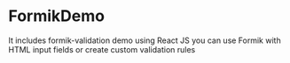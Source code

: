 # FormikDemo
It includes formik-validation demo using React JS
you can use Formik with HTML input fields or create custom validation rules
